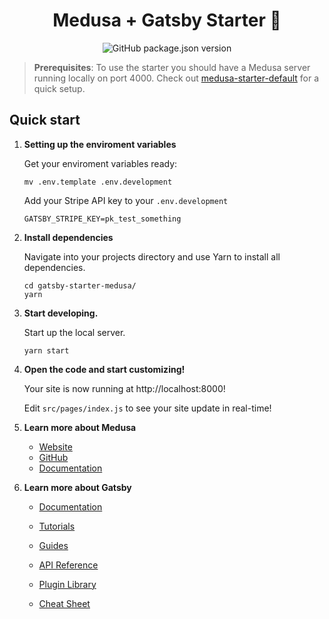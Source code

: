 <h1 align="center">
  Medusa + Gatsby Starter 🚀
</h1>
<div align="center">
  <img alt="GitHub package.json version" src="https://img.shields.io/github/package-json/v/medusajs/gatsby-starter-medusa?label=Version">
</div>

> **Prerequisites**: To use the starter you should have a Medusa server running locally on port 4000. Check out [medusa-starter-default](https://github.com/medusajs/medusa-starter-default) for a quick setup.

## Quick start

1. **Setting up the enviroment variables**

   Get your enviroment variables ready:

   ```shell
   mv .env.template .env.development
   ```

   Add your Stripe API key to your `.env.development`

   ```
   GATSBY_STRIPE_KEY=pk_test_something
   ```

2. **Install dependencies**

   Navigate into your projects directory and use Yarn to install all dependencies.

   ```shell
   cd gatsby-starter-medusa/
   yarn
   ```

3. **Start developing.**

   Start up the local server.

   ```shell
   yarn start
   ```

4. **Open the code and start customizing!**

   Your site is now running at http://localhost:8000!

   Edit `src/pages/index.js` to see your site update in real-time!

5. **Learn more about Medusa**

   - [Website](https://www.medusa-commerce.com/)
   - [GitHub](https://github.com/medusajs)
   - [Documentation](https://docs.medusa-commerce.com/)

6. **Learn more about Gatsby**

   - [Documentation](https://www.gatsbyjs.com/docs/?utm_source=starter&utm_medium=readme&utm_campaign=minimal-starter)

   - [Tutorials](https://www.gatsbyjs.com/tutorial/?utm_source=starter&utm_medium=readme&utm_campaign=minimal-starter)

   - [Guides](https://www.gatsbyjs.com/tutorial/?utm_source=starter&utm_medium=readme&utm_campaign=minimal-starter)

   - [API Reference](https://www.gatsbyjs.com/docs/api-reference/?utm_source=starter&utm_medium=readme&utm_campaign=minimal-starter)

   - [Plugin Library](https://www.gatsbyjs.com/plugins?utm_source=starter&utm_medium=readme&utm_campaign=minimal-starter)

   - [Cheat Sheet](https://www.gatsbyjs.com/docs/cheat-sheet/?utm_source=starter&utm_medium=readme&utm_campaign=minimal-starter)
